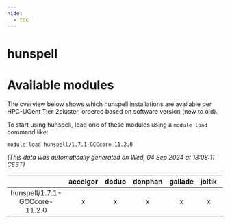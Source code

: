 ```yaml
---
hide:
  - toc
---
```


hunspell
========

# Available modules


The overview below shows which hunspell installations are available per HPC-UGent Tier-2cluster, ordered based on software version (new to old).

To start using hunspell, load one of these modules using a `module load` command like:

```shell
module load hunspell/1.7.1-GCCcore-11.2.0
```

*(This data was automatically generated on Wed, 04 Sep 2024 at 13:08:11 CEST)*  

| |accelgor|doduo|donphan|gallade|joltik|shinx|skitty|
| :---: | :---: | :---: | :---: | :---: | :---: | :---: | :---: |
|hunspell/1.7.1-GCCcore-11.2.0|x|x|x|x|x|-|x|
